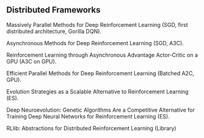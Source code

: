 ##

## Distributed Frameworks

Massively Parallel Methods for Deep Reinforcement Learning (SGD, first distributed architecture, Gorilla DQN).

Asynchronous Methods for Deep Reinforcement Learning (SGD, A3C).

Reinforcement Learning through Asynchronous Advantage Actor-Critic on a GPU (A3C on GPU).

Efficient Parallel Methods for Deep Reinforcement Learning (Batched A2C, GPU).

Evolution Strategies as a Scalable Alternative to Reinforcement Learning (ES).

Deep Neuroevolution: Genetic Algorithms Are a Competitive Alternative for Training Deep Neural Networks for Reinforcement Learning (ES).

RLlib: Abstractions for Distributed Reinforcement Learning (Library)



## 
